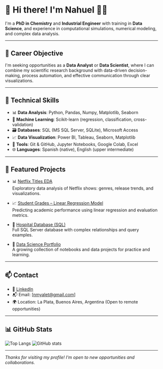 # 👋 Hi there! I'm Nahuel 👨‍🔬

I'm a **PhD in Chemistry** and **Industrial Engineer** with training in **Data Science**, and experience in computational simulations, numerical modeling, and complex data analysis.


---

## 💼 Career Objective

I'm seeking opportunities as a **Data Analyst** or **Data Scientist**, where I can combine my scientific research background with data-driven decision-making, process automation, and effective communication through clear visualizations.

---

## 🧠 Technical Skills

- 📊 **Data Analysis**: Python, Pandas, Numpy, Matplotlib, Seaborn  
- 🤖 **Machine Learning**: Scikit-learn (regression, classification, cross-validation)  
- 🗃️ **Databases**: SQL (MS SQL Server, SQLite), Microsoft Access  
- 📈 **Data Visualization**: Power BI, Tableau, Seaborn, Matplotlib  
- 💾 **Tools**: Git & GitHub, Jupyter Notebooks, Google Colab, Excel  
- 🌐 **Languages**: Spanish (native), English (upper intermediate)

---

## 🚀 Featured Projects

- 📊 [Netflix Titles EDA](https://github.com/nmyalet90/EDA-Netflix)  
  Exploratory data analysis of Netflix shows: genres, release trends, and visualizations.

- 📈 [Student Grades – Linear Regression Model](https://github.com/nmyalet90/student-grades-linear-regression)  
  Predicting academic performance using linear regression and evaluation metrics.

- 🏥 [Hospital Database (SQL)](https://github.com/nmyalet90/Hospital-DB)  
  Full SQL Server database with complex relationships and query examples.

- 📂 [Data Science Portfolio](https://github.com/nmyalet90/data-science-portfolio)  
  A growing collection of notebooks and data projects for practice and learning.

---

## 📫 Contact

- 💼 [LinkedIn](www.linkedin.com/in/nmyalet)
- 📬 Email: [nmyalet@gmail.com]
- 🌍 Location: La Plata, Buenos Aires, Argentina (Open to remote opportunities)

---

## 📊 GitHub Stats

![Top Langs](https://github-readme-stats.vercel.app/api/top-langs/?username=nmyalet90&layout=compact&theme=default)
![GitHub stats](https://github-readme-stats.vercel.app/api?username=nmyalet90&show_icons=true&hide=contribs,prs&theme=default)

---

*Thanks for visiting my profile! I'm open to new opportunities and collaborations.*
